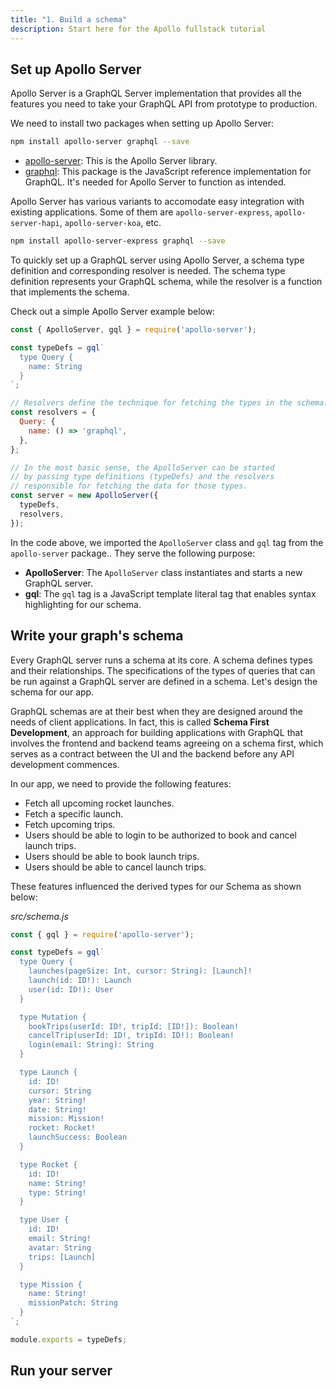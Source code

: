 ```yaml
---
title: "1. Build a schema"
description: Start here for the Apollo fullstack tutorial
---
```


<h2 id="apollo-server-setup">Set up Apollo Server</h2>

Apollo Server is a GraphQL Server implementation that provides all the features you need to take your GraphQL API from prototype to production.

We need to install two packages when setting up Apollo Server:

```bash
npm install apollo-server graphql --save
```

* [apollo-server](https://npm.im/apollo-server): This is the Apollo Server library.
* [graphql](https://npm.im/graphql): This package is the JavaScript reference implementation for GraphQL. It's needed for Apollo Server to function as intended.

Apollo Server has various variants to accomodate easy integration with existing applications. Some of them are `apollo-server-express`, `apollo-server-hapi`, `apollo-server-koa`, etc.

```bash
npm install apollo-server-express graphql --save
```

To quickly set up a GraphQL server using Apollo Server, a schema type definition and corresponding resolver is needed. The schema type definition represents your GraphQL schema, while the resolver is a function that implements the schema.

Check out a simple Apollo Server example below:

```js
const { ApolloServer, gql } = require('apollo-server');

const typeDefs = gql`
  type Query {
    name: String
  }
`;

// Resolvers define the technique for fetching the types in the schema.
const resolvers = {
  Query: {
    name: () => 'graphql',
  },
};

// In the most basic sense, the ApolloServer can be started
// by passing type definitions (typeDefs) and the resolvers
// responsible for fetching the data for those types.
const server = new ApolloServer({
  typeDefs,
  resolvers,
});
```

In the code above, we imported the `ApolloServer` class and `gql` tag from the `apollo-server` package.. They serve the following purpose:

* **ApolloServer**: The `ApolloServer` class instantiates and starts a new GraphQL server.
* **gql**: The `gql` tag is a JavaScript template literal tag that enables syntax highlighting for our schema.

<h2 id="write-schema">Write your graph's schema</h2>

Every GraphQL server runs a schema at its core. A schema defines types and their relationships. The specifications of the types of queries that can be run against a GraphQL server are defined in a schema. Let's design the schema for our app.

GraphQL schemas are at their best when they are designed around the needs of client applications. In fact, this is called **Schema First Development**, an approach for building applications with GraphQL that involves the frontend and backend teams agreeing on a schema first, which serves as a contract between the UI and the backend before any API development commences.

In our app, we need to provide the following features:

* Fetch all upcoming rocket launches.
* Fetch a specific launch.
* Fetch upcoming trips.
* Users should be able to login to be authorized to book and cancel launch trips.
* Users should be able to book launch trips.
* Users should be able to cancel launch trips.

These features influenced the derived types for our Schema as shown below:

_src/schema.js_

```js
const { gql } = require('apollo-server');

const typeDefs = gql`
  type Query {
    launches(pageSize: Int, cursor: String): [Launch]!
    launch(id: ID!): Launch
    user(id: ID!): User
  }

  type Mutation {
    bookTrips(userId: ID!, tripId: [ID!]): Boolean!
    cancelTrip(userId: ID!, tripId: ID!): Boolean!
    login(email: String): String
  }

  type Launch {
    id: ID!
    cursor: String
    year: String!
    date: String!
    mission: Mission!
    rocket: Rocket!
    launchSuccess: Boolean
  }

  type Rocket {
    id: ID!
    name: String!
    type: String!
  }

  type User {
    id: ID!
    email: String!
    avatar: String
    trips: [Launch]
  }

  type Mission {
    name: String!
    missionPatch: String
  }
`;

module.exports = typeDefs;
```

<h2 id="apollo-server-run">Run your server</h2>
